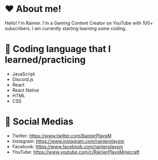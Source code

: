 # ❤ About me!

Hello! I'm Rainier. I'm a Gaming Content Creator on YouTube with 100+ subscribers. I am currently starting learning some coding.

# 🤔 Coding language that I learned/practicing
- JavaScript
- Discord.js
- React
- React Native
- HTML
- CSS

# 📱 Social Medias
- Twitter: https://www.twitter.com/RainierPlaysM
- Instagram: https://www.instagram.com/rainierplaysm
- Facebook: https://www.facebook.com/rainierplaysm
- YouTube: https://www.youtube.com/c/RainierPlaysMinecraft


<!--
**RainierPlaysM/RainierPlaysM** is a ✨ _special_ ✨ repository because its `README.md` (this file) appears on your GitHub profile.

